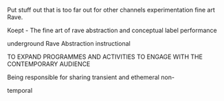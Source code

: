 Put stuff out that is too far out for other channels
experimentation 
fine art Rave.

Koept - The fine art of rave abstraction and conceptual label performance

underground 
Rave 
Abstraction
instructional


TO EXPAND PROGRAMMES AND ACTIVITIES TO ENGAGE WITH THE CONTEMPORARY AUDIENCE

Being responsible for sharing transient and ethemeral non-




temporal 
<!--stackedit_data:
eyJoaXN0b3J5IjpbMTgzNzMwOTk3NywtNDUwMTI0MTU1LDE4NT
I1ODg2NDVdfQ==
-->